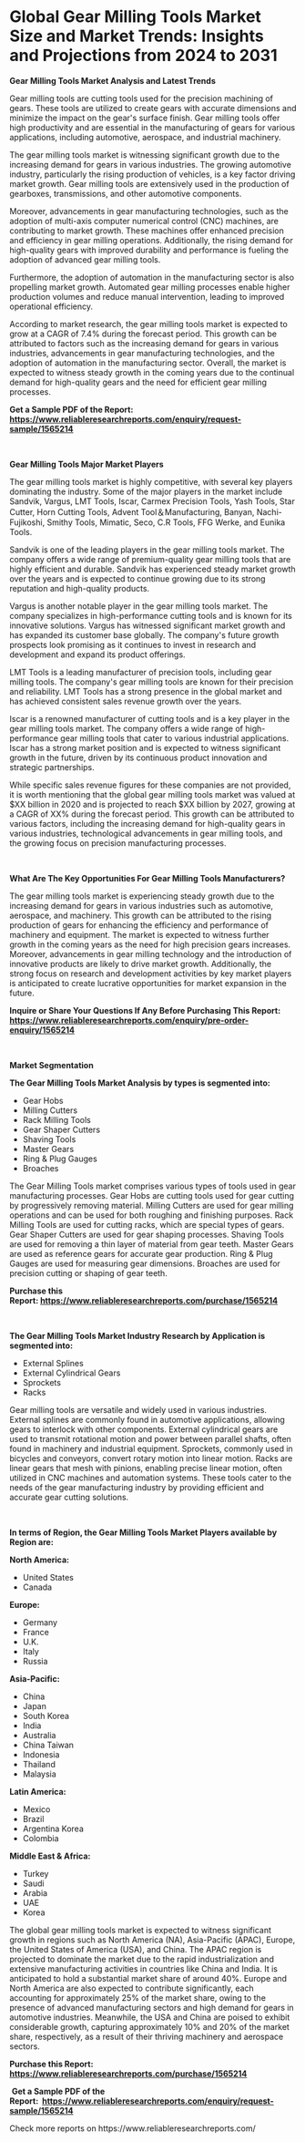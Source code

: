 <p><h1>Global Gear Milling Tools Market Size and Market Trends: Insights and Projections from 2024 to 2031</h1></p><p><strong>Gear Milling Tools Market Analysis and Latest Trends</strong></p>
<p><p>Gear milling tools are cutting tools used for the precision machining of gears. These tools are utilized to create gears with accurate dimensions and minimize the impact on the gear's surface finish. Gear milling tools offer high productivity and are essential in the manufacturing of gears for various applications, including automotive, aerospace, and industrial machinery.</p><p>The gear milling tools market is witnessing significant growth due to the increasing demand for gears in various industries. The growing automotive industry, particularly the rising production of vehicles, is a key factor driving market growth. Gear milling tools are extensively used in the production of gearboxes, transmissions, and other automotive components.</p><p>Moreover, advancements in gear manufacturing technologies, such as the adoption of multi-axis computer numerical control (CNC) machines, are contributing to market growth. These machines offer enhanced precision and efficiency in gear milling operations. Additionally, the rising demand for high-quality gears with improved durability and performance is fueling the adoption of advanced gear milling tools.</p><p>Furthermore, the adoption of automation in the manufacturing sector is also propelling market growth. Automated gear milling processes enable higher production volumes and reduce manual intervention, leading to improved operational efficiency.</p><p>According to market research, the gear milling tools market is expected to grow at a CAGR of 7.4% during the forecast period. This growth can be attributed to factors such as the increasing demand for gears in various industries, advancements in gear manufacturing technologies, and the adoption of automation in the manufacturing sector. Overall, the market is expected to witness steady growth in the coming years due to the continual demand for high-quality gears and the need for efficient gear milling processes.</p></p>
<p><strong>Get a Sample PDF of the Report:&nbsp; <a href="https://www.reliableresearchreports.com/enquiry/request-sample/1565214">https://www.reliableresearchreports.com/enquiry/request-sample/1565214</a></strong></p>
<p>&nbsp;</p>
<p><strong>Gear Milling Tools Major Market Players</strong></p>
<p><p>The gear milling tools market is highly competitive, with several key players dominating the industry. Some of the major players in the market include Sandvik, Vargus, LMT Tools, Iscar, Carmex Precision Tools, Yash Tools, Star Cutter, Horn Cutting Tools, Advent Tool＆Manufacturing, Banyan, Nachi-Fujikoshi, Smithy Tools, Mimatic, Seco, C.R Tools, FFG Werke, and Eunika Tools.</p><p>Sandvik is one of the leading players in the gear milling tools market. The company offers a wide range of premium-quality gear milling tools that are highly efficient and durable. Sandvik has experienced steady market growth over the years and is expected to continue growing due to its strong reputation and high-quality products.</p><p>Vargus is another notable player in the gear milling tools market. The company specializes in high-performance cutting tools and is known for its innovative solutions. Vargus has witnessed significant market growth and has expanded its customer base globally. The company's future growth prospects look promising as it continues to invest in research and development and expand its product offerings.</p><p>LMT Tools is a leading manufacturer of precision tools, including gear milling tools. The company's gear milling tools are known for their precision and reliability. LMT Tools has a strong presence in the global market and has achieved consistent sales revenue growth over the years.</p><p>Iscar is a renowned manufacturer of cutting tools and is a key player in the gear milling tools market. The company offers a wide range of high-performance gear milling tools that cater to various industrial applications. Iscar has a strong market position and is expected to witness significant growth in the future, driven by its continuous product innovation and strategic partnerships.</p><p>While specific sales revenue figures for these companies are not provided, it is worth mentioning that the global gear milling tools market was valued at $XX billion in 2020 and is projected to reach $XX billion by 2027, growing at a CAGR of XX% during the forecast period. This growth can be attributed to various factors, including the increasing demand for high-quality gears in various industries, technological advancements in gear milling tools, and the growing focus on precision manufacturing processes.</p></p>
<p>&nbsp;</p>
<p><strong>What Are The Key Opportunities For Gear Milling Tools Manufacturers?</strong></p>
<p><p>The gear milling tools market is experiencing steady growth due to the increasing demand for gears in various industries such as automotive, aerospace, and machinery. This growth can be attributed to the rising production of gears for enhancing the efficiency and performance of machinery and equipment. The market is expected to witness further growth in the coming years as the need for high precision gears increases. Moreover, advancements in gear milling technology and the introduction of innovative products are likely to drive market growth. Additionally, the strong focus on research and development activities by key market players is anticipated to create lucrative opportunities for market expansion in the future.</p></p>
<p><strong>Inquire or Share Your Questions If Any Before Purchasing This Report: <a href="https://www.reliableresearchreports.com/enquiry/pre-order-enquiry/1565214">https://www.reliableresearchreports.com/enquiry/pre-order-enquiry/1565214</a></strong></p>
<p>&nbsp;</p>
<p><strong>Market Segmentation</strong></p>
<p><strong>The Gear Milling Tools Market Analysis by types is segmented into:</strong></p>
<p><ul><li>Gear Hobs</li><li>Milling Cutters</li><li>Rack Milling Tools</li><li>Gear Shaper Cutters</li><li>Shaving Tools</li><li>Master Gears</li><li>Ring & Plug Gauges</li><li>Broaches</li></ul></p>
<p><p>The Gear Milling Tools market comprises various types of tools used in gear manufacturing processes. Gear Hobs are cutting tools used for gear cutting by progressively removing material. Milling Cutters are used for gear milling operations and can be used for both roughing and finishing purposes. Rack Milling Tools are used for cutting racks, which are special types of gears. Gear Shaper Cutters are used for gear shaping processes. Shaving Tools are used for removing a thin layer of material from gear teeth. Master Gears are used as reference gears for accurate gear production. Ring & Plug Gauges are used for measuring gear dimensions. Broaches are used for precision cutting or shaping of gear teeth.</p></p>
<p><strong>Purchase this Report:&nbsp;<a href="https://www.reliableresearchreports.com/purchase/1565214">https://www.reliableresearchreports.com/purchase/1565214</a></strong></p>
<p>&nbsp;</p>
<p><strong>The Gear Milling Tools Market Industry Research by Application is segmented into:</strong></p>
<p><ul><li>External Splines</li><li>External Cylindrical Gears</li><li>Sprockets</li><li>Racks</li></ul></p>
<p><p>Gear milling tools are versatile and widely used in various industries. External splines are commonly found in automotive applications, allowing gears to interlock with other components. External cylindrical gears are used to transmit rotational motion and power between parallel shafts, often found in machinery and industrial equipment. Sprockets, commonly used in bicycles and conveyors, convert rotary motion into linear motion. Racks are linear gears that mesh with pinions, enabling precise linear motion, often utilized in CNC machines and automation systems. These tools cater to the needs of the gear manufacturing industry by providing efficient and accurate gear cutting solutions.</p></p>
<p>&nbsp;</p>
<p><strong>In terms of Region, the Gear Milling Tools Market Players available by Region are:</strong></p>
<p>
    <p> <strong> North America: </strong>
        <ul>
            <li>United States</li>
            <li>Canada</li>
        </ul>
        </p> 
    <p> <strong> Europe: </strong>
        <ul>
            <li>Germany</li>
            <li>France</li>
            <li>U.K.</li>
            <li>Italy</li>
            <li>Russia</li>
        </ul>
        </p> 
    <p> <strong> Asia-Pacific: </strong>
        <ul>
            <li>China</li>
            <li>Japan</li>
            <li>South Korea</li>
            <li>India</li>
            <li>Australia</li>
            <li>China Taiwan</li>
            <li>Indonesia</li>
            <li>Thailand</li>
            <li>Malaysia</li>
        </ul>
        </p> 
    <p> <strong> Latin America: </strong>
        <ul>
            <li>Mexico</li>
            <li>Brazil</li>
            <li>Argentina Korea</li>
            <li>Colombia</li>
        </ul>
        </p> 
    <p> <strong> Middle East & Africa: </strong>
        <ul>
            <li>Turkey</li>
            <li>Saudi</li>
            <li>Arabia</li>
            <li>UAE</li>
            <li>Korea</li>
        </ul>
    </p>
    </p>
<p><p>The global gear milling tools market is expected to witness significant growth in regions such as North America (NA), Asia-Pacific (APAC), Europe, the United States of America (USA), and China. The APAC region is projected to dominate the market due to the rapid industrialization and extensive manufacturing activities in countries like China and India. It is anticipated to hold a substantial market share of around 40%. Europe and North America are also expected to contribute significantly, each accounting for approximately 25% of the market share, owing to the presence of advanced manufacturing sectors and high demand for gears in automotive industries. Meanwhile, the USA and China are poised to exhibit considerable growth, capturing approximately 10% and 20% of the market share, respectively, as a result of their thriving machinery and aerospace sectors.</p></p>
<p><strong>Purchase this Report: <a href="https://www.reliableresearchreports.com/purchase/1565214">https://www.reliableresearchreports.com/purchase/1565214</a></strong></p>
<p>&nbsp;<strong>Get a Sample PDF of the Report:&nbsp;&nbsp;<a href="https://www.reliableresearchreports.com/enquiry/request-sample/1565214">https://www.reliableresearchreports.com/enquiry/request-sample/1565214</a></strong></p>
<p><strong></strong></p>
<p>Check more reports on https://www.reliableresearchreports.com/</p>
